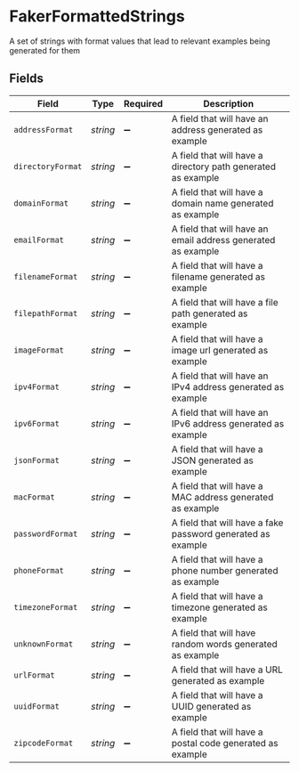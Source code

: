 # FakerFormattedStrings

A set of strings with format values that lead to relevant examples being generated for them


## Fields

| Field                                                        | Type                                                         | Required                                                     | Description                                                  |
| ------------------------------------------------------------ | ------------------------------------------------------------ | ------------------------------------------------------------ | ------------------------------------------------------------ |
| `addressFormat`                                              | *string*                                                     | :heavy_minus_sign:                                           | A field that will have an address generated as example       |
| `directoryFormat`                                            | *string*                                                     | :heavy_minus_sign:                                           | A field that will have a directory path generated as example |
| `domainFormat`                                               | *string*                                                     | :heavy_minus_sign:                                           | A field that will have a domain name generated as example    |
| `emailFormat`                                                | *string*                                                     | :heavy_minus_sign:                                           | A field that will have an email address generated as example |
| `filenameFormat`                                             | *string*                                                     | :heavy_minus_sign:                                           | A field that will have a filename generated as example       |
| `filepathFormat`                                             | *string*                                                     | :heavy_minus_sign:                                           | A field that will have a file path generated as example      |
| `imageFormat`                                                | *string*                                                     | :heavy_minus_sign:                                           | A field that will have a image url generated as example      |
| `ipv4Format`                                                 | *string*                                                     | :heavy_minus_sign:                                           | A field that will have an IPv4 address generated as example  |
| `ipv6Format`                                                 | *string*                                                     | :heavy_minus_sign:                                           | A field that will have an IPv6 address generated as example  |
| `jsonFormat`                                                 | *string*                                                     | :heavy_minus_sign:                                           | A field that will have a JSON generated as example           |
| `macFormat`                                                  | *string*                                                     | :heavy_minus_sign:                                           | A field that will have a MAC address generated as example    |
| `passwordFormat`                                             | *string*                                                     | :heavy_minus_sign:                                           | A field that will have a fake password generated as example  |
| `phoneFormat`                                                | *string*                                                     | :heavy_minus_sign:                                           | A field that will have a phone number generated as example   |
| `timezoneFormat`                                             | *string*                                                     | :heavy_minus_sign:                                           | A field that will have a timezone generated as example       |
| `unknownFormat`                                              | *string*                                                     | :heavy_minus_sign:                                           | A field that will have random words generated as example     |
| `urlFormat`                                                  | *string*                                                     | :heavy_minus_sign:                                           | A field that will have a URL generated as example            |
| `uuidFormat`                                                 | *string*                                                     | :heavy_minus_sign:                                           | A field that will have a UUID generated as example           |
| `zipcodeFormat`                                              | *string*                                                     | :heavy_minus_sign:                                           | A field that will have a postal code generated as example    |
